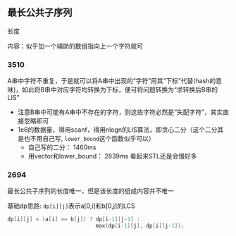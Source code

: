 ## 最长公共子序列
长度

内容：似乎加一个辅助的数组指向上一个字符就可

### 3510
A串中字符不重复，于是就可以将A串中出现的“字符”用其“下标”代替(hash的意味)，如此将B串中对应字符均转换为下标，便可将问题转换为“求转换后B串的LIS”

- 注意B串中可能有A串中不存在的字符，则这些字符必然是“失配字符”，其实直接忽略即可
- 1e6的数据量，得用scanf，得用nlogn的LIS算法，即贪心二分（这个二分其是也不用自己写, `lower_bound`这个函数似乎可以）
    + 自己写的二分： 1460ms
    + 用vector和lower_bound： 2839ms 看起来STL还是会慢好多


### 2694
最长公共子序列的长度唯一，但是该长度的组成内容并不唯一

基础dp思路: `dp[i][j]`表示a[0,i]和b[0,j]的LCS
```c++
dp[i][j] = (a[i] == b[j]) ? dp[i-1][j-1] :
                            max(dp[i-1][j], dp[i][j-1]);

```
